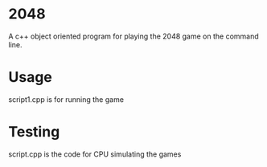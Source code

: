 # 2048

A c++ object oriented program for playing the 2048 game on the command line.

# Usage
script1.cpp is for running the game

# Testing
script.cpp is the code for CPU simulating the games
